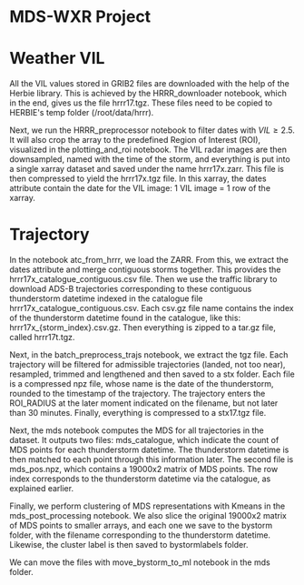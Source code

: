 # MDS-WXR Project

# Weather VIL

All the VIL values stored in GRIB2 files are downloaded with the help of the Herbie library. This is achieved by the HRRR_downloader notebook, which in the end, gives us the file hrrr17.tgz. These files need to be copied to HERBIE's temp folder (/root/data/hrrr).

Next, we run the HRRR_preprocessor notebook to filter dates with $VIL \geq 2.5$. It will also crop the array to the predefined Region of Interest (ROI), visualized in the plotting_and_roi notebook. The VIL radar images are then downsampled, named with the time of the storm, and everything is put into a single xarray dataset and saved under the name hrrr17x.zarr. This file is then compressed to yield the hrrr17x.tgz file. In this xarray, the dates attribute contain the date for the VIL image: 1 VIL image = 1 row of the xarray. 

# Trajectory

In the notebook atc_from_hrrr, we load the ZARR. From this, we extract the dates attribute and merge contiguous storms together. This provides the hrrr17x_catalogue_contiguous.csv file. Then we use the traffic library to download ADS-B trajectories corresponding to these contiguous thunderstorm datetime indexed in the catalogue file hrrr17x_catalogue_contiguous.csv. Each csv.gz file name contains the index of the thunderstorm datetime found in the catalogue, like this: hrrr17x_{storm_index}.csv.gz. Then everything is zipped to a tar.gz file, called hrrr17t.tgz.

Next, in the batch_preprocess_trajs notebook, we extract the tgz file. Each trajectory will be filtered for admissible trajectories (landed, not too near), resampled, trimmed and lengthened and then saved to a stx folder. Each file is a compressed npz file, whose name is the date of the thunderstorm, rounded to the timestamp of the trajectory. The trajectory enters the ROI_RADIUS at the later moment indicated on the filename, but not later than 30 minutes. Finally, everything is compressed to a stx17.tgz file.

Next, the mds notebook computes the MDS for all trajectories in the dataset. It outputs two files: mds_catalogue, which indicate the count of MDS points for each thunderstorm datetime. The thunderstorm datetime is then matched to each point through this information later. The second file is mds_pos.npz, which contains a 19000x2 matrix of MDS points. The row index corresponds to the thunderstorm datetime via the catalogue, as explained earlier.

Finally, we perform clustering of MDS representations with Kmeans in the mds_post_processing notebook. We also slice the original 19000x2 matrix of MDS points to smaller arrays, and each one we save to the bystorm folder, with the filename corresponding to the thunderstorm datetime. Likewise, the cluster label is then saved to bystormlabels folder.

We can move the files with move_bystorm_to_ml notebook in the mds folder. 